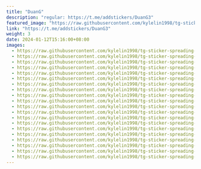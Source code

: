 ```yaml
---
title: "DuanG"
description: "regular: https://t.me/addstickers/DuanG3"
featured_image: "https://raw.githubusercontent.com/kylelin1998/tg-sticker-spreading-worldwide-images/main/img/bbca4fb7-7399-437d-9f30-6b9575e948af.jpg"
link: "https://t.me/addstickers/DuanG3"
weight: 3
date: 2024-01-12T15:16:00+08:00
images:
  - https://raw.githubusercontent.com/kylelin1998/tg-sticker-spreading-worldwide-images/main/img/bbca4fb7-7399-437d-9f30-6b9575e948af.jpg
  - https://raw.githubusercontent.com/kylelin1998/tg-sticker-spreading-worldwide-images/main/img/5ff4344e-519f-46d4-bf58-56b09d5a73f0.jpg
  - https://raw.githubusercontent.com/kylelin1998/tg-sticker-spreading-worldwide-images/main/img/b8512762-649e-4a6d-93a7-3c5039ba1089.jpg
  - https://raw.githubusercontent.com/kylelin1998/tg-sticker-spreading-worldwide-images/main/img/fd1af285-0651-4935-b9bc-a34485c11e14.jpg
  - https://raw.githubusercontent.com/kylelin1998/tg-sticker-spreading-worldwide-images/main/img/9cc1656d-38c9-433a-9583-09c33571ec92.jpg
  - https://raw.githubusercontent.com/kylelin1998/tg-sticker-spreading-worldwide-images/main/img/eabc9035-3a6d-4c77-9a19-5a5904bc7a77.jpg
  - https://raw.githubusercontent.com/kylelin1998/tg-sticker-spreading-worldwide-images/main/img/3878c6a9-fb19-4f60-960f-29465d06f950.jpg
  - https://raw.githubusercontent.com/kylelin1998/tg-sticker-spreading-worldwide-images/main/img/2ae38e18-8d29-460f-8e63-71c93b13b266.jpg
  - https://raw.githubusercontent.com/kylelin1998/tg-sticker-spreading-worldwide-images/main/img/a6212715-b41d-4f9b-984a-e7a1f4754a5b.jpg
  - https://raw.githubusercontent.com/kylelin1998/tg-sticker-spreading-worldwide-images/main/img/797d0115-3e38-4e95-bea2-b113e6abb0a0.jpg
  - https://raw.githubusercontent.com/kylelin1998/tg-sticker-spreading-worldwide-images/main/img/68df4656-2eed-4f80-a616-a0f877be5a8d.jpg
  - https://raw.githubusercontent.com/kylelin1998/tg-sticker-spreading-worldwide-images/main/img/d4e912cb-3c4c-4a3d-a8b2-82b55d1dbd17.jpg
  - https://raw.githubusercontent.com/kylelin1998/tg-sticker-spreading-worldwide-images/main/img/00e690cc-9db3-4416-9694-001f11f5207f.jpg
  - https://raw.githubusercontent.com/kylelin1998/tg-sticker-spreading-worldwide-images/main/img/26a31852-295e-4e18-85ef-e99b76a64db2.jpg
  - https://raw.githubusercontent.com/kylelin1998/tg-sticker-spreading-worldwide-images/main/img/ea5f7760-d302-447a-b451-b5e8611f6b7b.jpg
  - https://raw.githubusercontent.com/kylelin1998/tg-sticker-spreading-worldwide-images/main/img/2f32ebaf-18cd-4dbf-870c-a2576f84c12b.jpg
  - https://raw.githubusercontent.com/kylelin1998/tg-sticker-spreading-worldwide-images/main/img/2f604090-8905-4259-9a20-e44b16dd3525.jpg
  - https://raw.githubusercontent.com/kylelin1998/tg-sticker-spreading-worldwide-images/main/img/e9e4965d-d243-4fc6-a2ea-69bba2c0a8e3.jpg
  - https://raw.githubusercontent.com/kylelin1998/tg-sticker-spreading-worldwide-images/main/img/32cfd1c7-febc-4bed-ae69-bae00f72e783.jpg
  - https://raw.githubusercontent.com/kylelin1998/tg-sticker-spreading-worldwide-images/main/img/e1f0bb6a-6309-4bb2-9fce-d22035bac3b4.jpg
---
```

